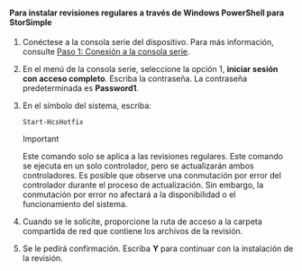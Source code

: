<!--author=SharS last changed: 9/17/15-->

#### <a name="to-install-regular-hotfixes-via-windows-powershell-for-storsimple"></a>Para instalar revisiones regulares a través de Windows PowerShell para StorSimple
1. Conéctese a la consola serie del dispositivo. Para más información, consulte [Paso 1: Conexión a la consola serie](../articles/storsimple/storsimple-update-device.md#step1).
2. En el menú de la consola serie, seleccione la opción 1, **iniciar sesión con acceso completo**. Escriba la contraseña. La contraseña predeterminada es **Password1**.
3. En el símbolo del sistema, escriba:
   
    ```
    Start-HcsHotfix
    ```
   
    > [!IMPORTANT]
    >
    > Este comando solo se aplica a las revisiones regulares. Este comando se ejecuta en un solo controlador, pero se actualizarán ambos controladores.
    > Es posible que observe una conmutación por error del controlador durante el proceso de actualización. Sin embargo, la conmutación por error no afectará a la disponibilidad o el funcionamiento del sistema.

4. Cuando se le solicite, proporcione la ruta de acceso a la carpeta compartida de red que contiene los archivos de la revisión.
5. Se le pedirá confirmación. Escriba **Y** para continuar con la instalación de la revisión.

